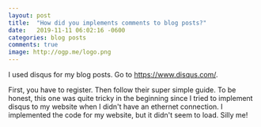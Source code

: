 ```yaml
---
layout: post
title:  "How did you implements comments to blog posts?"
date:   2019-11-11 06:02:16 -0600
categories: blog posts
comments: true
image: http://ogp.me/logo.png
---
```


I used disqus for my blog posts. Go to https://www.disqus.com/. 

First, you have to register. Then follow their super simple guide. To be honest, this one was quite tricky in the beginning since I tried to implement disqus to my website when I didn't have an ethernet connection. I implemented the code for my website, but it didn't seem to load. Silly me!

